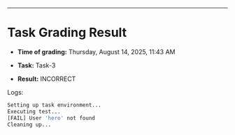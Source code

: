 
---
# Task Grading Result

- **Time of grading:** Thursday, August 14, 2025, 11:43 AM

- **Task:** Task-3

- **Result:** INCORRECT


Logs:
```bash
Setting up task environment...
Executing test...
[FAIL] User 'hero' not found
Cleaning up...
```
